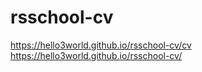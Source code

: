 # rsschool-cv

https://hello3world.github.io/rsschool-cv/cv
https://hello3world.github.io/rsschool-cv/
